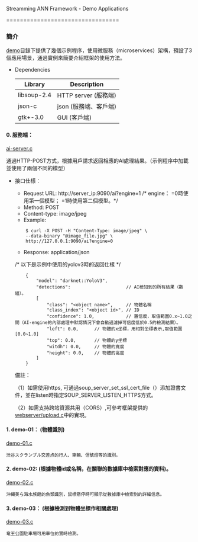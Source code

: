 Streamming ANN Framework - Demo Applications

=================================

### 簡介
[demo](https://github.com/tlzs-dev/streaming-ann/blob/master/demo/)目錄下提供了幾個示例程序，使用微服務（microservices）架構，預設了3個應用場景，通過實例來簡要介紹框架的使用方法。

   - Dependencies
    
        Library         |  Description
        ----------------|-----------------------
         libsoup-2.4    | HTTP server	(服務端)
         json-c         | json 			(服務端、客戶端)
         gtk+-3.0       | GUI			(客戶端)

#### 0. 服務端： 

[ai-server.c](https://github.com/tlzs-dev/streaming-ann/blob/master/demo/ai-server.c)

通過HTTP-POST方式，根據用戶請求返回相應的AI處理結果。（示例程序中加載並使用了兩個不同的模型）

- 接口仕樣：

	- Request URL:  http://server_ip:9090/ai?engine=1
		/* engine： =0時使用第一個模型； =1時使用第二個模型。*/
	- Method: POST
	- Content-type: image/jpeg
	- Example: 
	```
		$ curl -X POST -H "Content-Type: image/jpeg" \
		--data-binary "@image_file.jpg" \
		http://127.0.0.1:9090/ai?engine=0
	```
	- Response: application/json 
	
	/* 以下是示例中使用的yolov3時的返回仕樣 */
	```
		{
			"model": "darknet::YoloV3",
			"detections":                     // AI檢知到的所有結果（數組）。 
			[
				"class": "<object name>",     // 物體名稱
				"class_index": "<object id>", // ID
				"confidence": 1.0,            // 置信度，取值範圍0.x~1.0之間（AI-engine的內部處理中默認情況下會自動過濾掉可信度低於0.5的檢測結果）。
				"left": 0.0,      // 物體的x坐標，用相對坐標表示,取值範圍[0.0~1.0]
				"top": 0.0,       // 物體的y坐標
				"witdh": 0.0,     // 物體的寬度
				"height": 0.0,    // 物體的高度
			]
		}
	```

    備註：
     
    （1）如需使用https, 可通過soup_server_set_ssl_cert_file（）添加證書文件，並在listen時指定SOUP_SERVER_LISTEN_HTTPS方式。

    （2）如需支持跨站資源共用（CORS）,可參考框架提供的[webserver/upload.c](https://github.com/tlzs-dev/streaming-ann/blob/master/webserver/upload.c)中的實現。
        

#### 1. demo-01： (物體識別) 

[demo-01.c](https://github.com/tlzs-dev/streaming-ann/blob/master/demo/demo-01.c)
    
    渋谷スクランブル交差点的行人、車輛、信號燈等的識別。

#### 2. demo-02:  (根據物體id或名稱，在關聯的數據庫中檢索對應的資料)。

[demo-02.c](https://github.com/tlzs-dev/streaming-ann/blob/master/demo/demo-02.c)
    
    沖縄美ら海水族館的魚類識別，鼠標懸停時可顯示從數據庫中檢索到的詳細信息。

#### 3. demo-03： (根據檢測到物體坐標作相關處理)

[demo-03.c](https://github.com/tlzs-dev/streaming-ann/blob/master/demo/demo-03.c)
    
    竜王公園駐車場可用車位的實時檢測。



